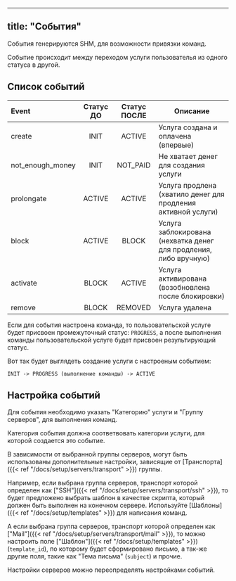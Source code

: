 
---
title: "События"
---

События генерируются SHM, для возможности привязки команд.

Событие происходит между переходом услуги пользователья из одного статуса в другой.


## Список cобытий

| Event             | Статус ДО | Статус ПОСЛЕ |  Описание                                                         |
|:------------------|:---------:|:------------:|-------------------------------------------------------------------|
| create            | INIT      | ACTIVE       | Услуга создана и оплачена (впервые)                               |
| not_enough_money | INIT      | NOT_PAID     | Не хватает денег для создания услуги                              |
| prolongate        | ACTIVE    | ACTIVE       | Услуга продлена (хватило денег для продления активной услуги)     |
| block             | ACTIVE    | BLOCK        | Услуга заблокирована (нехватка денег для продления, либо вручную) |
| activate          | BLOCK     | ACTIVE       | Услуга активирована (возобновлена после блокировки)               |
| remove            | BLOCK     | REMOVED      | Услуга удалена                                                    |

Если для события настроена команда, то пользовательской услуге будет присвоен промежуточный статус: `PROGRESS`,
а после выполнения команды пользовательской услуге будет присвоен результирующий статус.

Вот так будет выглядеть создание услуги с настроеным событием:

`INIT -> PROGRESS (выполнение команды) -> ACTIVE`

## Настройка событий

Для события необходимо указать "Категорию" услуги и "Группу серверов", для выполнения команд.

Категория события должна соответвовать категории услуги, для которой создается это событие.

В зависимости от выбранной группы серверов, могут быть использованы дополнительные настройки, зависящие от [Транспорта]({{< ref "/docs/setup/servers/transport" >}}) группы.

Например, если выбрана группа серверов, транспорт которой определен как ["SSH"]({{< ref "/docs/setup/servers/transport/ssh" >}}), то будет предложено выбрать шаблон в качестве скрипта, который должен быть выполнен на конечном сервере.
Используйте [Шаблоны]({{< ref "/docs/setup/templates" >}}) для написания команд.

А если выбрана группа серверов, транспорт которой определен как ["Mail"]({{< ref "/docs/setup/servers/transport/mail" >}}), то можно настроить поле ["Шаблон"]({{< ref "/docs/setup/templates" >}}) (`template_id`), по которому будет
сформировано письмо, а так-же другие поля, такие как "Тема письма" (`subject`) и прочие.

Настройки серверов можно переопределять настройками событий.




